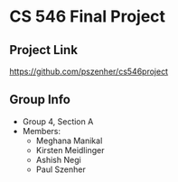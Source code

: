 # CS 546 Final Project

## Project Link

https://github.com/pszenher/cs546project

## Group Info

- Group 4, Section A
- Members:
  - Meghana Manikal
  - Kirsten Meidlinger
  - Ashish Negi
  - Paul Szenher
